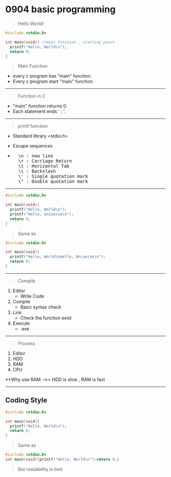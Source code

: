 # 0904 basic programming

> Hello World!

```c
#include <stdio.h>

int main(void){ //main function , starting point
  printf("Hello, World\n");
  return 0;
}
```

> Main Function

- every c program has "main" function.
- Every c program start "main" function.

---

> Function in C

- "main" function returns 0.
- Each statement ends ' ; '.

---

> printf function

- Standard library <stdio.h>

- Escape sequences

- <pre>
    \n : new line
    \r : Carriage Return
    \t : Horizontal Tab
    \\ : Backslash
    \' : Single quotation mark
    \" : Double quotation mark
  </pre>

---

```c
#include <stdio.h>

int main(void){
  printf("Hello, World\n");
  printf("Hello, Universe\n");
  return 0;
}
```

> Same as

```c
#include <stdio.h>

int main(void){
  printf("Hello, World\nHello, Universe\n");
  return 0;
}
```

---

> Compile

1. Editor
   - Write Code
2. Compile
   - Basic syntax check
3. Link
   - Check the function exist
4. Execute
   - .exe

---

> Process

1. Editor
2. HDD
3. RAM
4. CPU

**Why use RAM —>> HDD is slow , RAM is fast

---

## Coding Style

```c
#include <stdio.h>

int main(void){ 
  printf("Hello, World\n");
  return 0;
}
```

> Same as

```c
#include <stdio.h>
int main(void){printf("Hello, World\n");return 0;}
```

> But readability is bed

